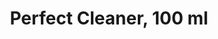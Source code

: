 ---
layout: product
title: "Perfect Cleaner, 100 ml"
price: "750" 
desc: "Univerzalno sredstvo za čišćenje"
img_path: "/assets/img/AK119.webp"
brand: "AK"
available: false
special_offer: false
new: false
soon: false
cat: "070000"
subcat: "070200"
subsubcat: "070205"
sifra: "AK119"
popular: false
spec: false
---